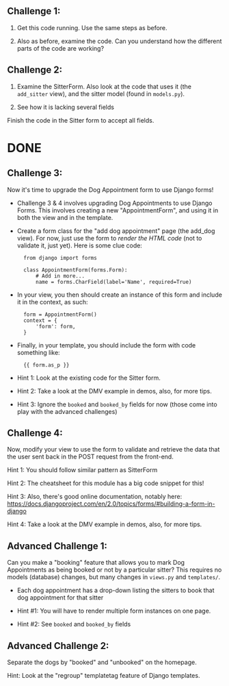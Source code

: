 Challenge 1:
-------------------

1. Get this code running. Use the same steps as before.

2. Also as before, examine the code. Can you understand how the different parts
of the code are working?


Challenge 2:
-------------------

1. Examine the SitterForm. Also look at the code that uses it (the `add_sitter`
view), and the sitter model (found in `models.py`).

2. See how it is lacking several fields

Finish the code in the Sitter form to accept all fields.
# DONE


Challenge 3:
-------------------

Now it's time to upgrade the Dog Appointment form to use Django forms!

- Challenge 3 & 4 involves upgrading Dog Appointments to use Django Forms. This
  involves creating a new "AppointmentForm", and using it in both the view and
  in the template.

- Create a form class for the "add dog appointment" page (the add_dog view).
  For now, just use the form to *render the HTML code* (not to validate it,
  just yet). Here is some clue code:


        from django import forms

        class AppointmentForm(forms.Form):
            # Add in more...
            name = forms.CharField(label='Name', required=True)

- In your view, you then should create an instance of this form and include it
  in the context, as such:

        form = AppointmentForm()
        context = {
            'form': form,
        }

- Finally, in your template, you should include the form with code something
  like:

        {{ form.as_p }}


- Hint 1: Look at the existing code for the Sitter form.

- Hint 2: Take a look at the DMV example in demos, also, for more tips.

- Hint 3: Ignore the `booked` and `booked_by` fields for now (those come into
  play with the advanced challenges)


Challenge 4:
-------------------

Now, modify your view to use the form to validate and retrieve the data
that the user sent back in the POST request from the front-end.

Hint 1: You should follow similar pattern as SitterForm

Hint 2: The cheatsheet for this module has a big code snippet for this!

Hint 3: Also, there's good online documentation, notably here:
https://docs.djangoproject.com/en/2.0/topics/forms/#building-a-form-in-django

Hint 4: Take a look at the DMV example in demos, also, for more tips.



Advanced Challenge 1:
----------------------

Can you make a "booking" feature that allows you to mark Dog Appointments as
being booked or not by a particular sitter? This requires no models (database)
changes, but many changes in `views.py` and `templates/`.

- Each dog appointment has a drop-down listing the sitters to book that dog
  appointment for that sitter

- Hint #1: You will have to render multiple form instances on one page.

- Hint #2: See `booked` and `booked_by` fields


Advanced Challenge 2:
----------------------

Separate the dogs by "booked" and "unbooked" on the homepage.

Hint: Look at the "regroup" templatetag feature of Django templates.


